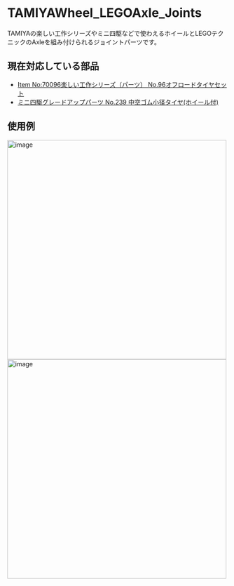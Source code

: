 # TAMIYAWheel_LEGOAxle_Joints
TAMIYAの楽しい工作シリーズやミニ四駆などで使わえるホイールとLEGOテクニックのAxleを組み付けられるジョイントパーツです。

## 現在対応している部品
- [Item No:70096楽しい工作シリーズ（パーツ） No.96オフロードタイヤセット](https://www.tamiya.com/japan/products/70096/index.html)
- [ミニ四駆グレードアップパーツ No.239 中空ゴム小径タイヤ(ホイール付)](https://www.tamiya.com/japan/products/15239/index.html)


## 使用例

<div>
  <img width="500" alt="image" src="https://github.com/henjin0/TAMIYAWheel_LEGOAxle_Joints/assets/6815823/46a789c9-f325-4bf0-9186-351b1fc3f81a">
</div>

<div>
  <img width="500" alt="image" src="https://github.com/henjin0/TAMIYAWheel_LEGOAxle_Joints/assets/6815823/bee27f42-652f-4386-b455-983d76cba6e2">
</div>



